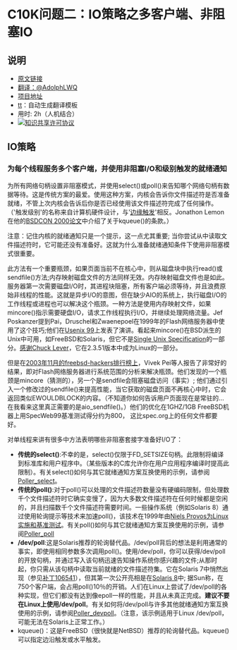 # C10K问题二：IO策略之多客户端、非阻塞IO
	
## 说明
- [原文链接](http://www.kegel.com/c10k.html#nb)
- [翻译：@AdolphLWQ](https://github.com/adolphlwq)
- [项目地址](https://github.com/adolphlwq/translate)
- [tt](https://github.com/adolphlwq/tt)：自动生成翻译模板
- 用时: 2h（人机结合）
- <a rel="license" href="http://creativecommons.org/licenses/by-nc/4.0/"><img alt="知识共享许可协议" style="border-width:0" src="https://i.creativecommons.org/l/by-nc/4.0/80x15.png" /></a>

## IO策略
### 为每个线程服务多个客户端，并使用非阻塞I/O和级别触发的就绪通知
为所有网络句柄设置非阻塞模式，并使用select()或poll()来告知哪个网络句柄有数据等待。这是传统方案的最爱。使用这种方案，内核会告诉你文件描述符是否准备就绪，不管上次内核会告诉后你是否已经使用该文件描述符完成了任何操作。 （'触发级别'的名称来自计算机硬件设计，与'[边缘触发](http://www.kegel.com/c10k.html#nb.edge)'相反。Jonathon Lemon在他的[BSDCON 2000论文](http://people.freebsd.org/~jlemon/papers/kqueue.pdf)中介绍了关于kqueue()的条款。）

注意：记住内核的就绪通知只是一个提示，这一点尤其重要; 当你尝试从中读取文件描述符时，它可能还没有准备好。这就为什么准备就绪通知条件下使用非阻塞模式很重要。

此方法有一个重要瓶颈，如果页面当前不在核心中，则从磁盘块中执行read()或sendfile()方法;内存映射磁盘文件的方法同样无效。内存映射磁盘文件也是如此。服务器第一次需要磁盘I/O时，其进程块阻塞，所有客户端必须等待，并且浪费原始非线程的性能。这就是异步I/O的意图，但在缺少AIO的系统上，执行磁盘I/O的工作线程或进程也可以解决这个瓶颈。一种方法是使用内存映射文件，如果mincore()指示需要硬盘I/O，请求工作线程执行I/O，并继续处理网络流量。Jef Poskanzer提到Pai，Druschel和Zwaenepoel在1999年的Flash网络服务器中使用了这个技巧;他们在[Usenix 99](http://www.usenix.org/events/usenix99/technical.html)上发表了演讲。看起来mincore()在BSD派生的Unix中可用，如FreeBSD和Solaris，但它不是[Single Unix Specification](http://www.unix-systems.org/)的一部分。[感谢Chuck Lever](http://www.citi.umich.edu/projects/citi-netscape/status/mar-apr2000.html)，它在2.3.51版本中成为Linux的一部分。

但是在[2003年11月的freebsd-hackers排行榜上](http://marc.theaimsgroup.com/?l=freebsd-hackers&m=106718343317930&w=2)，Vivek Pei等人报告了非常好的结果，即对Flash网络服务器进行系统范围的分析来解决瓶颈。他们发现的一个瓶颈是mincore（猜测的），另一个是sendfile会阻塞磁盘访问（事实）; 他们通过引入一个修改过的sendfile()来提高性能，当它获取的磁盘页面不再核心中时，它会返回类似EWOULDBLOCK的内容。（不知道你如何告诉用户页面现在是常驻的...在我看来这里真正需要的是aio_sendfile()。）他们的优化在1GHZ/1GB FreeBSD机器上用SpecWeb99基准测试得分约为800， 这比spec.org上的任何文件都要好。

对单线程来讲有很多中方法表明哪些非阻塞套接字准备好I/O了：
- **传统的select()**:不幸的是，select()仅限于FD_SETSIZE句柄。此限制将编译到标准库和用户程序中。（某些版本的C库允许你在用户应用程序编译时提高此限制）。有关select()如何与其它就绪通知方案互换使用的示例，请参阅[Poller_select](http://www.kegel.com/dkftpbench/doc/Poller_select.html)。
- **传统的poll()**:对于poll()可以处理的文件描述符数量没有硬编码限制，但处理数千个文件描述符时它确实变慢了，因为大多数文件描述符在任何时候都是空闲的，并且扫描数千个文件描述符需要时间。一些操作系统（例如Solaris 8）通过使用轮询提示等技术来加速poll()，该技术在1999年由[Niels Provos为Linux实施和基准测试](http://www.humanfactor.com/cgi-bin/cgi-delegate/apache-ML/nh/1999/May/0415.html)。有关poll()如何与其它就绪通知方案互换使用的示例，请参阅[Poller_poll](http://www.kegel.com/dkftpbench/doc/Poller_poll.html)
- **/dev/poll**:这是Solaris推荐的轮询替代品。/dev/poll背后的想法是利用通常的事实，即使用相同参数多次调用poll()。使用/dev/poll，你可以获得/dev/poll的开放句柄，并通过写入该句柄迅速告知操作系统你感兴趣的文件;从那时起，你只需从该句柄中读取当前就绪的文件描述符集。它在Solaris 7中悄然出现（参见[补丁106541](http://sunsolve.sun.com/pub-cgi/retrieve.pl?patchid=106541&collection=fpatches)），但其第一次公开亮相是在[Solaris 8](http://docs.sun.com/ab2/coll.40.6/REFMAN7/@Ab2PageView/55123?Ab2Lang=C&Ab2Enc=iso-8859-1)中; 据Sun称，在750个客户端，会占用poll()10％的开销。人们在Linux上尝试了/dev/poll的各种实现，但它们都没有达到像epoll一样的性能，并且从未真正完成。**建议不要在Linux上使用/dev/poll**。有关如何将/dev/poll与许多其他就绪通知方案互换使用的示例，请参阅[Poller_devpoll](http://www.kegel.com/dkftpbench/doc/Poller_devpoll.html)。（注意，该示例适用于Linux /dev/poll，可能无法在Solaris上正常工作。）
- kqueue()：这是FreeBSD（很快就是NetBSD）推荐的轮询替代品。kqueue()可以指定边沿触发或水平触发。